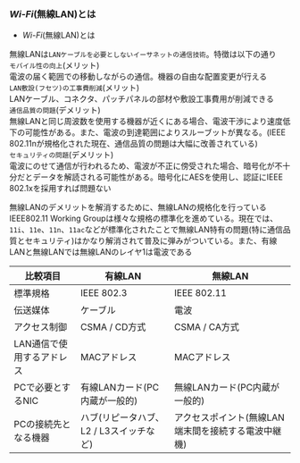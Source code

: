 ### *Wi-Fi*(無線LAN)とは

- *Wi-Fi*(無線LAN)とは

無線LANは`LANケーブルを必要としないイーサネットの通信技術`。特徴は以下の通り  
`モバイル性の向上`(メリット)  
電波の届く範囲での移動しながらの通信。機器の自由な配置変更が行える  
`LAN敷設(フセツ)の工事費削減`(メリット)  
LANケーブル、コネクタ、パッチパネルの部材や敷設工事費用が削減できる  
`通信品質の問題`(デメリット)  
無線LANと同じ周波数を使用する機器が近くにある場合、電波干渉により速度低下の可能性がある。また、電波の到達範囲によりスルーブットが異なる。(IEEE 802.11nが規格化された現在、通信品質の問題は大幅に改善されている)  
`セキュリティの問題`(デメリット)  
電波にのせて通信が行われるため、電波が不正に傍受された場合、暗号化が不十分だとデータを解読される可能性がある。暗号化にAESを使用し、認証にIEEE 802.1xを採用すれば問題ない

無線LANのデメリットを解消するために、無線LANの規格化を行っているIEEE802.11 Working Groupは様々な規格の標準化を進めている。現在では、`11i`、`11e`、`11n`、`11ac`などが標準化されたことで無線LAN特有の問題(特に通信品質とセキュリティ)はかなり解消されて普及に弾みがついている。また、有線LANと無線LANでは無線LANのレイヤ1は電波である

|比較項目|有線LAN|無線LAN|
|------|-------|------|
|標準規格|IEEE 802.3|IEEE 802.11|
|伝送媒体|ケーブル|電波|
|アクセス制御|CSMA / CD方式|CSMA / CA方式|
|LAN通信で使用するアドレス|MACアドレス|MACアドレス|
|PCで必要とするNIC|有線LANカード(PC内蔵が一般的)|無線LANカード(PC内蔵が一般的)|
|PCの接続先となる機器|ハブ(リピータハブ、L2 / L3スイッチなど)|アクセスポイント(無線LAN端末間を接続する電波中継機)|
